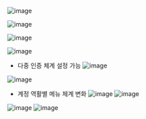 ![image](https://user-images.githubusercontent.com/102650331/171542149-3e7c5f15-ad14-4659-b104-5d63eb5280e1.png)

![image](https://user-images.githubusercontent.com/102650331/171542187-2fcbcef4-576b-42f8-90ad-2699b505149b.png)

![image](https://user-images.githubusercontent.com/102650331/171542210-0e740bad-d13a-4aa9-a47b-8330422b7c5b.png)

![image](https://user-images.githubusercontent.com/102650331/171542233-7e5cebdf-cae9-429a-a3ed-237df83b7fd6.png)

- 다중 인증 체계 설정 가능
![image](https://user-images.githubusercontent.com/102650331/171542267-9e4f04b9-541a-492d-a967-ee06598add1b.png)

![image](https://user-images.githubusercontent.com/102650331/171542333-ee736c9a-e87b-4a13-985f-88bb4f17292a.png)

- 계정 역활별 메뉴 체계 변화
![image](https://user-images.githubusercontent.com/102650331/171542506-f5413fb9-bef0-4883-a5c0-f843aa1b5958.png)
![image](https://user-images.githubusercontent.com/102650331/171542603-af7fcca9-b677-40a0-b93f-dab2fb684b84.png)

![image](https://user-images.githubusercontent.com/102650331/171542636-4d39180a-0a55-47d8-9dd0-7793d3fdd039.png)
![image](https://user-images.githubusercontent.com/102650331/171542671-4abe7d88-59c6-4ebc-8f9b-4bef19048b5f.png)




